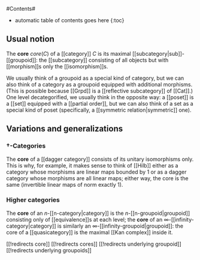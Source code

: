 
#Contents#
* automatic table of contents goes here
{:toc}

## Usual notion

The __core__ $core(C)$ of a [[category]] $C$ is its maximal [[subcategory|sub]]-[[groupoid]]: the [[subcategory]] consisting of all objects but with [[morphism]]s only the [[isomorphism]]s.

We usually think of a groupoid as a special kind of category, but we can also think of a category as a groupoid equipped with additional morphisms.  (This is possible because [[Grpd]] is a [[reflective subcategory]] of [[Cat]].)  One level decategorified, we usually think in the opposite way: a [[poset]] is a [[set]] equipped with a [[partial order]], but we can also think of a set as a special kind of poset (specifically, a [[symmetric relation|symmetric]] one).


## Variations and generalizations

### $\dagger$-Categories

The __core__ of a [[dagger category]] consists of its unitary isomorphisms only.  This is why, for example, it makes sense to think of [[Hilb]] either as a category whose morphisms are linear maps bounded by $1$ or as a dagger category whose morphisms are all linear maps; either way, the core is the same (invertible linear maps of norm exactly $1$).


### Higher categories

The __core__ of an $n$-[[n-category|category]] is the $n$-[[n-groupoid|groupoid]] consisting only of [[equivalence]]s at each level; the __core__ of an $\infty$-[[infinity-category|category]] is similarly an $\infty$-[[infinity-groupoid|groupoid]]: the core of a [[quasicategory]] is the maximal [[Kan complex]] inside it.


[[!redirects core]]
[[!redirects cores]]
[[!redirects underlying groupoid]]
[[!redirects underlying groupoids]]
